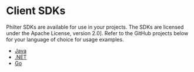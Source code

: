# Client SDKs

Philter SDKs are available for use in your projects. The SDKs are licensed under the Apache License, version 2.0]. Refer to the GitHub projects below for your language of choice for usage examples.

* [Java](https://github.com/philterd/philter-sdk-java)
* [.NET](https://github.com/philterd/philter-sdk-net)
* [Go](https://github.com/philterd/philter-sdk-golang)

